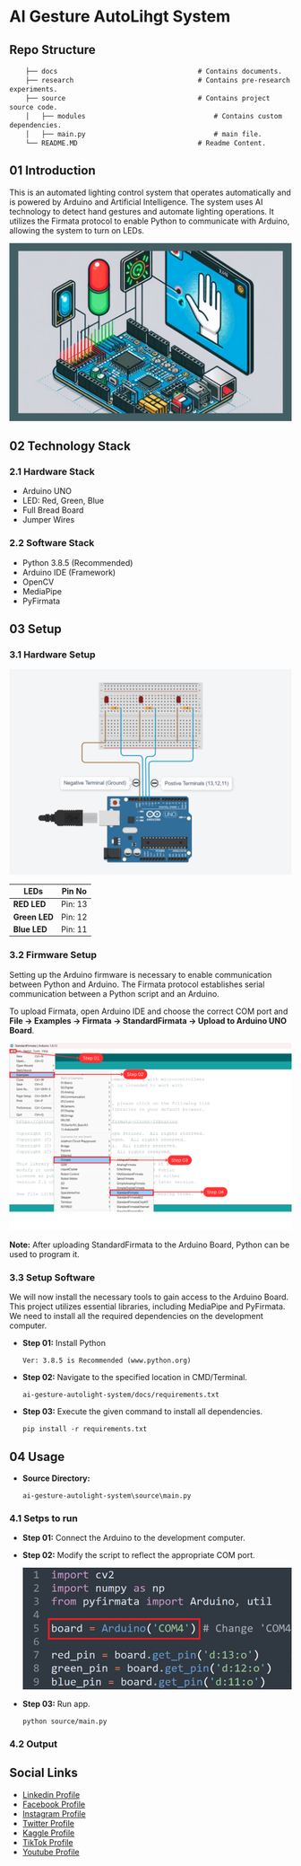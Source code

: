 # AI Gesture AutoLihgt System

## Repo Structure

```
    ├── docs                                   # Contains documents.
    ├── research                               # Contains pre-research experiments.
    ├── source                                 # Contains project source code.
    │   ├── modules                                # Contains custom dependencies.  
    │   ├── main.py                                # main file.
    └── README.MD                              # Readme Content.
```

## 01 Introduction

This is an automated lighting control system that operates automatically and is powered by Arduino and Artificial Intelligence. The system uses AI technology to detect hand gestures and automate lighting operations. It utilizes the Firmata protocol to enable Python to communicate with Arduino, allowing the system to turn on LEDs.

![Circuit Diagram](docs/media/0-banner-image.png)

## 02 Technology Stack

### 2.1 Hardware Stack

- Arduino UNO
- LED: Red, Green, Blue
- Full Bread Board
- Jumper Wires

### 2.2 Software Stack

- Python 3.8.5 (Recommended)
- Arduino IDE (Framework)
- OpenCV
- MediaPipe
- PyFirmata

## 03 Setup

### 3.1 Hardware Setup

![Circuit Diagram](docs/media/1-circuit-diagram.png)

| LEDs          | Pin No  |
| ------------- | ------- |
| **RED LED**   | Pin: 13 |
| **Green LED** | Pin: 12 |
| **Blue LED**  | Pin: 11 |

### 3.2 Firmware Setup

Setting up the Arduino firmware is necessary to enable communication between Python and Arduino. The Firmata protocol establishes serial communication between a Python script and an Arduino.

To upload Firmata, open Arduino IDE and choose the correct COM port and **File -> Examples -> Firmata -> StandardFirmata -> Upload to Arduino UNO Board**.

![Firmware Setup](docs/media/2-firmware-setup.png)

**Note:** After uploading StandardFirmata to the Arduino Board, Python can be used to program it.

### 3.3 Setup Software

We will now install the necessary tools to gain access to the Arduino Board. This project utilizes essential libraries, including MediaPipe and PyFirmata. We need to install all the required dependencies on the development computer.

- **Step 01:** Install Python

  ```
  Ver: 3.8.5 is Recommended (www.python.org)
  ```

- **Step 02:** Navigate to the specified location in CMD/Terminal.

  ```
  ai-gesture-autolight-system/docs/requirements.txt
  ```

- **Step 03:** Execute the given command to install all dependencies.

  ```
  pip install -r requirements.txt
  ```

## 04 Usage

- **Source Directory:**

  ```
  ai-gesture-autolight-system\source\main.py
  ```

### 4.1 Setps to run

- **Step 01:** Connect the Arduino to the development computer.

- **Step 02:** Modify the script to reflect the appropriate COM port.

  ![Change COM Port](docs/media/3-change-com-port.png)

- **Step 03:** Run app.

  ```
  python source/main.py
  ```

### 4.2 Output


## Social Links

- [Linkedin Profile](https://www.linkedin.com/in/gunarakulangunaretnam)
- [Facebook Profile](https://www.facebook.com/gunarakulangunaratnam)
- [Instagram Profile](https://www.instagram.com/gunarakulangunaretnam)
- [Twitter Profile ](https://twitter.com/gunarakulangr)
- [Kaggle Profile](https://www.kaggle.com/gunarakulangr)
- [TikTok Profile](https://www.tiktok.com/@gunarakulangunaretnam)
- [Youtube Profile](https://www.youtube.com/channel/UCMWkED5sabgVZSCKjZuRJXA)
